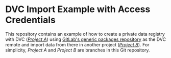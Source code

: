 # DVC Import Example with Access Credentials

This repository contains an example of how to create a private data registry with DVC ([_Project A_](https://github.com/sisp/dvc-import-auth-example/tree/project-a)) using [GitLab's generic packages repository](https://docs.gitlab.com/ee/user/packages/generic_packages/) as the DVC remote and import data from there in another project ([_Project B_](https://github.com/sisp/dvc-import-auth-example/tree/project-b)). For simplicity, _Project A_ and _Project B_ are branches in this Git repository.
